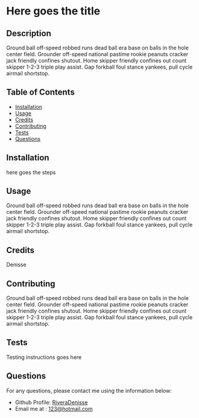 # Here goes the title
  
  ## Description

  Ground ball off-speed robbed runs dead ball era base on balls in the hole center field. Grounder off-speed national pastime rookie peanuts cracker jack friendly confines shutout. Home skipper friendly confines out count skipper 1-2-3 triple play assist. Gap forkball foul stance yankees, pull cycle airmail shortstop.

 ## Table of Contents

  * [Installation](#installation)
  * [Usage](#usage)
  * [Credits](#credits)
  * [Contributing](#contributing)
  * [Tests](#tests)
  * [Questions](#questions)
  
  ## Installation

  here goes the steps

  ## Usage

  Ground ball off-speed robbed runs dead ball era base on balls in the hole center field. Grounder off-speed national pastime rookie peanuts cracker jack friendly confines shutout. Home skipper friendly confines out count skipper 1-2-3 triple play assist. Gap forkball foul stance yankees, pull cycle airmail shortstop.

  ## Credits

  Denisse

  

  ## Contributing
  Ground ball off-speed robbed runs dead ball era base on balls in the hole center field. Grounder off-speed national pastime rookie peanuts cracker jack friendly confines shutout. Home skipper friendly confines out count skipper 1-2-3 triple play assist. Gap forkball foul stance yankees, pull cycle airmail shortstop.

  ## Tests
  Testing instructions goes here

  ## Questions

  For any questions, please contact me using the information below:

  * Github Profile: [RiveraDenisse](https://github.com/RiveraDenisse)
  * Email me at : 123@hotmail.com

